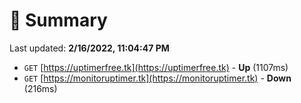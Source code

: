 # 📖 Summary
Last updated: **2/16/2022, 11:04:47 PM**

- `GET` [https://uptimerfree.tk](https://uptimerfree.tk) - **Up** (1107ms)
- `GET` [https://monitoruptimer.tk](https://monitoruptimer.tk) - **Down** (216ms)
